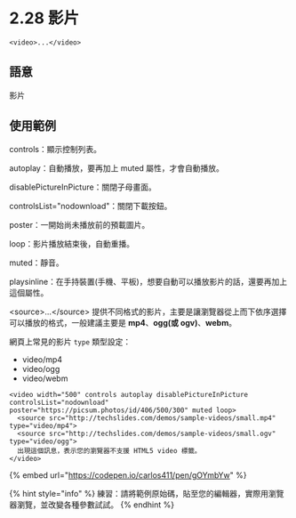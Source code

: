 # 2.28 影片

`<video>...</video>`

## 語意

影片

## 使用範例

controls：顯示控制列表。

autoplay：自動播放，要再加上 muted 屬性，才會自動播放。

disablePictureInPicture：關閉子母畫面。

controlsList="nodownload"：關閉下載按鈕。

poster：一開始尚未播放前的預載圖片。

loop：影片播放結束後，自動重播。

muted：靜音。

playsinline：在手持裝置(手機、平板)，想要自動可以播放影片的話，還要再加上這個屬性。

\<source>...\</source> 提供不同格式的影片，主要是讓瀏覽器從上而下依序選擇可以播放的格式，一般建議主要是 **mp4**、**ogg(或 ogv)**、**webm**。

網頁上常見的影片 `type` 類型設定：

* video/mp4
* video/ogg
* video/webm

```markup
<video width="500" controls autoplay disablePictureInPicture controlsList="nodownload" poster="https://picsum.photos/id/406/500/300" muted loop> 
  <source src="http://techslides.com/demos/sample-videos/small.mp4" type="video/mp4">
  <source src="http://techslides.com/demos/sample-videos/small.ogv" type="video/ogg"> 
  出現這個訊息，表示您的瀏覽器不支援 HTML5 video 標籤。
</video>
```

{% embed url="https://codepen.io/carlos411/pen/gOYmbYw" %}

{% hint style="info" %}
練習：請將範例原始碼，貼至您的編輯器，實際用瀏覽器瀏覽，並改變各種參數試試。
{% endhint %}
